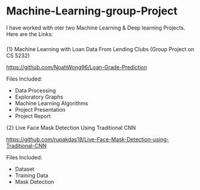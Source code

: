 # Machine-Learning-group-Project


I have worked with oter two Machine Learning & Deep learning Projects.
Here are the Links:
#####
{1} Machine Learning with Loan Data From Lending Clubs (Group Project on CS 5232)


https://github.com/NoahWong96/Loan-Grade-Prediction


Files Included:
* Data Processing
* Exploratory Graphs
* Machine Learning Algorithms
* Project Presentation
* Project Report


{2} Live Face Mask Detection Using Traditional CNN


https://github.com/rupakdas18/Live-Face-Mask-Detection-using-Traditional-CNN

Files Included:
* Dataset
* Training Data
* Mask Detection



